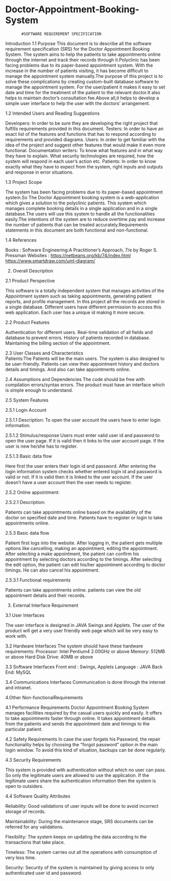 # Doctor-Appointment-Booking-System

           #SOFTWARE REQUIREMENT SPECIFICATION
Introduction
1.1 Purpose
           This document is to describe all the software requirement specification (SRS) for the Doctor Appointment Booking System. The system aims to help the patients to take appointments online through the internet and track their records through it.Polyclinic has been facing problems due to its paper-based appointment system. With the increase in the number of patients visiting, it has become difficult to manage the appointment system manually.The purpose of this project is to solve these complications by creating custom-built database software to manage the appointment system. For the user/patient it makes it easy to set date and time for the treatment of the patient to the relevant doctor.It also helps to maintain doctor’s consultation fee.Above all,it helps to develop a simple user interface to help the user with the doctors’ arrangement.  

1.2 Intended Users and Reading Suggestions

Developers: In order to be sure they are developing the right project that fulfills requirements provided in this document.
Testers: In order to have an exact list of the features and functions that has to respond according to requirements and provided diagrams.
Users: In order to get familiar with the idea of the project and suggest other features that would make it even more functional.
Documentation writers: To know what features and in what way they have to explain. What security technologies are required, how the system will respond in each user’s action etc.
Patients: In order to know exactly what they have to expect from the system, right inputs and outputs and response in error situations.

1.3 Project Scope

The system has been facing problems due to its paper-based appointment system.So The Doctor Appointment booking system is a web-application which gives a solution to the polyclinic patients. This system which manages complete booking details in a single application and in a single database.The users will use this system to handle all the functionalities easily.The intentions of the system are to reduce overtime pay and increase the number of patients that can be treated accurately.Requirements statements in this document are both functional and non-functional. 

1.4 References

Books              : Software Engineering:A Practitioner’s Approach, 7/e by Roger S. Pressman
Websites	: https://netbeans.org/kb/74/index.html
             https://www.smartdraw.com/uml-diagram/

2. Overall Description

2.1 Product Perspective

This software is a totally independent system that manages activities of the Appointment system  such as taking appointments, generating patient reports, and profile management.
In this project all the records are stored in a single database. Different users have different permission to access this web application. Each user has a unique id making it more secure. 

2.2 Product Features

Authentication for different users.
Real-time validation of all fields and database to prevent errors.
History of patients recorded in database. 
Maintaining the billing section of the appointment. 

2.3 User Classes and Characteristics	
Patients:The Patients will be the main users. The system is also designed to be user-friendly. 
Patients can view their appointment history and doctors details and timings. And also can take appointments online.

2.4 Assumptions and Dependencies
The code should be free with compilation errors/syntax errors.
The product must have an interface which is simple enough to understand.

2.5 System Features

2.5.1 Login Account

2.5.1.1 Description:
To open the user account the users have to enter login information.

2.5.1.2 Stimulus/response
Users must enter valid user id and password to open the user page. If it is valid then it links to the user account page. If the user is new  he/she has to register.

2.5.1.3 Basic data flow

Here first the user enters their login id and password.
After entering the login information system checks whether entered login id and password is valid or not.
If it is valid then it is linked to the user account.
If the user doesn’t have a user account then the user needs to register.

2.5.2 Online appointment:

2.5.2.1 Description:

Patients can take appointments online based on the availability of the doctor on specified date and time. Patients have to register or login to take appointments online.

2.5.3 Basic data flow

Patient first logs into the website.
After logging in, the patient gets multiple options like cancelling, making an appointment,  editing the appointment.
After selecting a make appointment, the patient can confirm his appointment by selecting doctors according to the timings.
After selecting the edit option, the patient can edit his/her appointment according to doctor timings.
He can also cancel his appointment.

2.5.3.1 Functional requirements

Patients can take appointments online.
patients can view the old appointment details and their records.


3. External Interface Requirement

3.1 User Interfaces

The user interface is designed in JAVA Swings and Applets. The user of the product will get a very user friendly web page which will be very easy to work with.

3.2 Hardware Interfaces
The system should have these hardware requirements:
Processor: Intel Pentium4 2.00GHz or above
Memory: 512MB or above
Hard Disk Drive: 40MB or above

3.3 Software Interfaces
Front end : Swings,  Applets
Language : JAVA 
Back End: MySQL

3.4 Communications Interfaces
Communication is done through the internet and intranet.

4.Other Non-functionalRequirements

4.1 Performance Requirements
Doctor Appointment Booking System manages facilities required by the casual users quickly and easily. It offers to take appointments faster through online. It takes appointment details from the patients and sends the appointment date and timings to the particular patient.

4.2 Safety Requirements
In case the user forgets his Password, the repair functionality helps by choosing the “forgot password” option in the main login window.
To avoid this kind of situation, backups can be done regularly.

4.3 Security Requirements

This system is provided with authentication without which no user can pass. So only the legitimate users are allowed to use the application. If the legitimate users share the authentication information then the system is open to outsiders.

4.4 Software Quality Attributes

Reliability: Good validations of user inputs will be done to avoid incorrect storage of records.

Maintainability: During the maintenance stage, SRS documents can be referred for any validations.

Flexibility: The system keeps on updating the data according to the transactions that take place.

Timeless: The system carries out all the operations with consumption of very less time.

Security: Security of the system is maintained by giving access to only authenticated user id and password.
